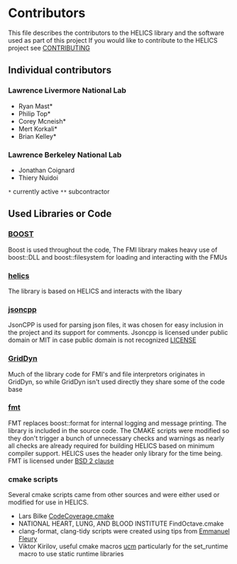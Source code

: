 # Contributors
This file describes the contributors to the HELICS library and the software used as part of this project
If you would like to contribute to the HELICS project see [CONTRIBUTING](CONTRIBUTING.md)
## Individual contributors

### Lawrence Livermore National Lab
 - Ryan Mast*
 - Philip Top*
 - Corey Mcneish*
 - Mert Korkali*
 - Brian Kelley*

### Lawrence Berkeley National Lab
 - Jonathan Coignard
 - Thiery Nuidoi

 `*` currently active
 `**` subcontractor

## Used Libraries or Code

### [BOOST](https://www.boost.org)
  Boost is used throughout the code, The FMI library makes heavy use of boost::DLL and boost::filesystem for loading and interacting with the FMUs

### [helics](https://github.com/GMLC-TDC/HELICS-src)
  The library is based on HELICS and interacts with the libary

### [jsoncpp](https://github.com/open-source-parsers/jsoncpp)
  JsonCPP is used for parsing json files, it was chosen for easy inclusion in the project and its support for comments. Jsoncpp is licensed under public domain or MIT in case public domain is not recognized [LICENSE](https://github.com/open-source-parsers/jsoncpp/blob/master/LICENSE)

### [GridDyn](https://github.com/LLNL/GridDyn)
Much of the library code for FMI's and file interpretors originates in GridDyn, so while GridDyn isn't used directly they share some of the code base

### [fmt](http://fmtlib.net/latest/index.html)
FMT replaces boost::format for internal logging and message printing.  The library is included in the source code.  The CMAKE scripts were modified so they don't trigger a bunch of unnecessary checks and warnings as nearly all checks are already required for building HELICS based on minimum compiler support.  HELICS uses the header only library for the time being.  FMT is licensed under [BSD 2 clause](https://github.com/fmtlib/fmt/blob/master/LICENSE.rst)



### cmake scripts
Several cmake scripts came from other sources and were either used or modified for use in HELICS.
 - Lars Bilke [CodeCoverage.cmake](https://github.com/bilke/cmake-modules/blob/master/CodeCoverage.cmake)
 - NATIONAL HEART, LUNG, AND BLOOD INSTITUTE  FindOctave.cmake
 - clang-format, clang-tidy scripts were created using tips from [Emmanuel Fleury](http://www.labri.fr/perso/fleury/posts/programming/using-clang-tidy-and-clang-format.html)
 - Viktor Kirilov, useful cmake macros [ucm](https://github.com/onqtam/ucm)  particularly for the set_runtime macro to use static runtime libraries

